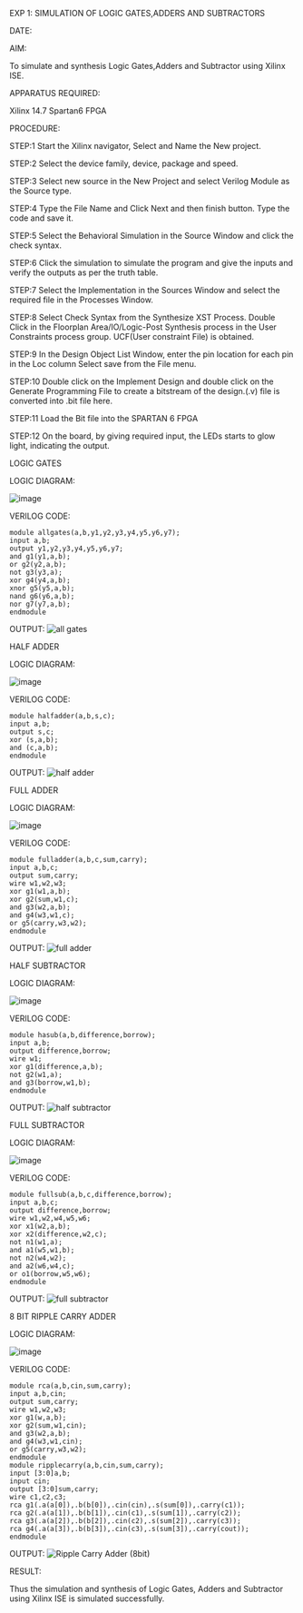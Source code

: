 EXP 1:                                              SIMULATION OF LOGIC GATES,ADDERS AND SUBTRACTORS

DATE:

AIM: 

To simulate and synthesis Logic Gates,Adders and Subtractor using Xilinx ISE.

APPARATUS REQUIRED:

Xilinx 14.7 Spartan6 FPGA

PROCEDURE:

STEP:1 Start the Xilinx navigator, Select and Name the New project.

STEP:2 Select the device family, device, package and speed.

STEP:3 Select new source in the New Project and select Verilog Module as the Source type. 

STEP:4 Type the File Name and Click Next and then finish button. Type the code and save it.

STEP:5 Select the Behavioral Simulation in the Source Window and click the check syntax. 

STEP:6 Click the simulation to simulate the program and give the inputs and verify the outputs as per the truth table. 

STEP:7 Select the Implementation in the Sources Window and select the required file in the Processes Window. 

STEP:8 Select Check Syntax from the Synthesize XST Process. Double Click in the Floorplan Area/IO/Logic-Post Synthesis process in the User Constraints process group. UCF(User constraint File) is obtained. 

STEP:9 In the Design Object List Window, enter the pin location for each pin in the Loc column Select save from the File menu. 

STEP:10 Double click on the Implement Design and double click on the Generate Programming File to create a bitstream of the design.(.v) file is converted into .bit file here. 

STEP:11 Load the Bit file into the SPARTAN 6 FPGA 

STEP:12 On the board, by giving required input, the LEDs starts to glow light, indicating the output.

LOGIC GATES

LOGIC DIAGRAM:

![image](https://github.com/navaneethans/VLSI-LAB-EXPERIMENTS/assets/6987778/ee17970c-3ac9-4603-881b-88e2825f41a4)

VERILOG CODE:
```
module allgates(a,b,y1,y2,y3,y4,y5,y6,y7);
input a,b;
output y1,y2,y3,y4,y5,y6,y7;
and g1(y1,a,b);
or g2(y2,a,b);
not g3(y3,a);
xor g4(y4,a,b);
xnor g5(y5,a,b);
nand g6(y6,a,b);
nor g7(y7,a,b);
endmodule
```
OUTPUT:
![all gates](https://github.com/navaneethans/VLSI-LAB-EXP-1/assets/159280328/2308939f-950f-4c89-ae8c-0e725c914956)

HALF ADDER

LOGIC DIAGRAM:

![image](https://github.com/navaneethans/VLSI-LAB-EXPERIMENTS/assets/6987778/0e1ecb96-0c25-4556-832b-aeeedfdfe7b9)

VERILOG CODE:
```
module halfadder(a,b,s,c);
input a,b;
output s,c;
xor (s,a,b);
and (c,a,b);
endmodule
```
OUTPUT:
![half adder](https://github.com/navaneethans/VLSI-LAB-EXP-1/assets/159280328/9d781f82-59d5-4283-a4e3-bef25161caa6)

FULL ADDER

LOGIC DIAGRAM:

![image](https://github.com/navaneethans/VLSI-LAB-EXPERIMENTS/assets/6987778/9bb3964c-438f-469d-a3de-c1cca6f323fb)

VERILOG CODE:
```
module fulladder(a,b,c,sum,carry);
input a,b,c;
output sum,carry;
wire w1,w2,w3;
xor g1(w1,a,b);
xor g2(sum,w1,c);
and g3(w2,a,b);
and g4(w3,w1,c);
or g5(carry,w3,w2);
endmodule
```
OUTPUT:
![full adder](https://github.com/navaneethans/VLSI-LAB-EXP-1/assets/159280328/aa9f0ef0-8489-46a8-9508-ace9c4982efb)

HALF SUBTRACTOR

LOGIC DIAGRAM:

![image](https://github.com/navaneethans/VLSI-LAB-EXPERIMENTS/assets/6987778/731470b7-eb4e-49f8-8bb7-2994052a7184)

VERILOG CODE:
```
module hasub(a,b,difference,borrow);
input a,b;
output difference,borrow;
wire w1;
xor g1(difference,a,b);
not g2(w1,a);
and g3(borrow,w1,b);
endmodule
```
OUTPUT:
![half subtractor](https://github.com/navaneethans/VLSI-LAB-EXP-1/assets/159280328/012a0953-638f-4903-bd23-1de12af1b027)

FULL SUBTRACTOR

LOGIC DIAGRAM:

![image](https://github.com/navaneethans/VLSI-LAB-EXPERIMENTS/assets/6987778/d66f874b-c1f2-44b3-a035-7149b56430c1)

VERILOG CODE:
```
module fullsub(a,b,c,difference,borrow);
input a,b,c;
output difference,borrow;
wire w1,w2,w4,w5,w6;
xor x1(w2,a,b);
xor x2(difference,w2,c);
not n1(w1,a);
and a1(w5,w1,b);
not n2(w4,w2);
and a2(w6,w4,c);
or o1(borrow,w5,w6);
endmodule
```
OUTPUT:
![full subtractor](https://github.com/navaneethans/VLSI-LAB-EXP-1/assets/159280328/efa0bf14-815d-47ec-8ee7-b0a1936011dc)

8 BIT RIPPLE CARRY ADDER

LOGIC DIAGRAM:

![image](https://github.com/navaneethans/VLSI-LAB-EXPERIMENTS/assets/6987778/7385a408-40a5-4203-8050-b72818622d79)

VERILOG CODE:
```
module rca(a,b,cin,sum,carry);
input a,b,cin;
output sum,carry;
wire w1,w2,w3;
xor g1(w,a,b);
xor g2(sum,w1,cin);
and g3(w2,a,b);
and g4(w3,w1,cin);
or g5(carry,w3,w2);
endmodule
module ripplecarry(a,b,cin,sum,carry);
input [3:0]a,b;
input cin;
output [3:0]sum,carry;
wire c1,c2,c3;
rca g1(.a(a[0]),.b(b[0]),.cin(cin),.s(sum[0]),.carry(c1));
rca g2(.a(a[1]),.b(b[1]),.cin(c1),.s(sum[1]),.carry(c2));
rca g3(.a(a[2]),.b(b[2]),.cin(c2),.s(sum[2]),.carry(c3));
rca g4(.a(a[3]),.b(b[3]),.cin(c3),.s(sum[3]),.carry(cout));
endmodule
```
OUTPUT:
![Ripple Carry Adder (8bit)](https://github.com/navaneethans/VLSI-LAB-EXP-1/assets/159280328/70b46731-e6d4-4324-a636-645e07af0094)

RESULT:

 Thus the simulation and synthesis of Logic Gates, Adders and Subtractor using 
Xilinx ISE is simulated successfully. 
